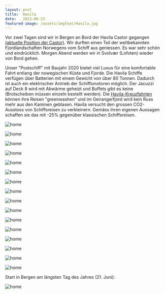 ```yaml
---
layout: post
title:  Havila
date:   2023-06-23
featured-image: /assets/imgfeat/Havila.jpg
---
```


Vor zwei Tagen sind wir in Bergen an Bord der Havila Castor gegangen [(aktuelle Position der Castor)](https://www.barentswatch.no/arcticinfo/ais/257752000). Wir durften einen Teil der weltbekannten Fjordlandschaften Norwegens vom Schiff aus geniessen. Es war sehr schön und eindrücklich.
Morgen Abend werden wir in Svolvær (Lofoten) wieder von Bord gehen.

Unser "Postschiff" mit Baujahr 2020 bietet viel Luxus für eine komfortable Fahrt entlang der nowegischen Küste und Fjorde.
Die Havila Schiffe verfügen über Batterien mit einem Gewicht von über 80 Tonnen. Dadurch ist auch ein elektrischer Antrieb der Schiffsmotoren möglich.
Der Jacuzzi auf Deck 8 wird mit Abwärme geheizt und Buffets gibt es keine (Brotscheiben müssen einzeln bestellt werden).
Die [Havila-Kreuzfahrten](https://www.havilavoyages.com) können ihre Reisen "greenwashen" und im Geirangerfjord wird kein Russ mehr aus den Kaminen geblasen.
Havila versucht den grossen CO2-Ausstoss von Schiffsreisen zu verkleinern. Gemäss ihren eigenen Aussagen schaffen sie das mit -25% gegenüber klassischen Schiffsreisen.

![home]({{site.baseurl}}/assets/img/42_Havila/havila_kystruten.jpg)

![home]({{site.baseurl}}/assets/img/42_Havila/fjord2.jpg)

![home]({{site.baseurl}}/assets/img/42_Havila/isbjorn.jpg)

![home]({{site.baseurl}}/assets/img/42_Havila/window1.jpg)

![home]({{site.baseurl}}/assets/img/42_Havila/fjord4.jpg)

![home]({{site.baseurl}}/assets/img/42_Havila/barentswatch.png)

![home]({{site.baseurl}}/assets/img/42_Havila/bow.jpg)

![home]({{site.baseurl}}/assets/img/42_Havila/fjord3.jpg)

![home]({{site.baseurl}}/assets/img/42_Havila/window2.jpg)

![home]({{site.baseurl}}/assets/img/42_Havila/post.jpg)

![home]({{site.baseurl}}/assets/img/42_Havila/Havila.jpg)

![home]({{site.baseurl}}/assets/img/42_Havila/seven_sisters.jpg)

![home]({{site.baseurl}}/assets/img/42_Havila/family.jpg)

![home]({{site.baseurl}}/assets/img/42_Havila/lighthouse.jpg)

![home]({{site.baseurl}}/assets/img/42_Havila/trondheim.jpg)

![home]({{site.baseurl}}/assets/img/42_Havila/geiranger.jpg)

Start in Bergen am längsten Tag des Jahres (21. Juni):

![home]({{site.baseurl}}/assets/img/42_Havila/Bergen_gif.gif)